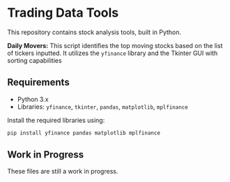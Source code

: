 # Trading Data Tools

This repository contains stock analysis tools, built in Python.

**Daily Movers:** This script identifies the top moving stocks based on the list of tickers inputted. It utilizes the `yfinance` library and the Tkinter GUI with sorting capabilities

## Requirements

- Python 3.x
- Libraries: `yfinance`, `tkinter`, `pandas`, `matplotlib`, `mplfinance`

Install the required libraries using:

```bash
pip install yfinance pandas matplotlib mplfinance
```

## Work in Progress

These files are still a work in progress.
